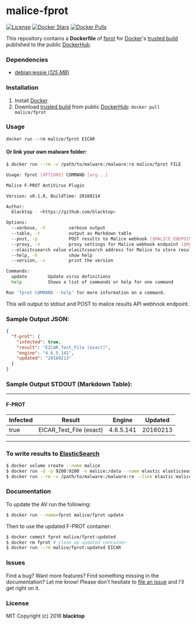 malice-fprot
============

[![License](http://img.shields.io/:license-mit-blue.svg)](http://doge.mit-license.org) [![Docker Stars](https://img.shields.io/docker/stars/malice/fprot.svg)](https://hub.docker.com/r/malice/fprot/) [![Docker Pulls](https://img.shields.io/docker/pulls/malice/fprot.svg)](https://hub.docker.com/r/malice/fprot/)

This repository contains a **Dockerfile** of [fprot](http://www.fprot.net/lang/en/) for [Docker](https://www.docker.io/)'s [trusted build](https://index.docker.io/u/malice/fprot/) published to the public [DockerHub](https://index.docker.io/).

### Dependencies

-	[debian:jessie (*125 MB*\)](https://index.docker.io/_/debian/)

### Installation

1.	Install [Docker](https://www.docker.io/).
2.	Download [trusted build](https://hub.docker.com/r/malice/fprot/) from public [DockerHub](https://hub.docker.com): `docker pull malice/fprot`

### Usage

```
docker run --rm malice/fprot EICAR
```

#### Or link your own malware folder:

```bash
$ docker run --rm -v /path/to/malware:/malware:ro malice/fprot FILE

Usage: fprot [OPTIONS] COMMAND [arg...]

Malice F-PROT AntiVirus Plugin

Version: v0.1.0, BuildTime: 20160214

Author:
  blacktop - <https://github.com/blacktop>

Options:
  --verbose, -V         verbose output
  --table, -t           output as Markdown table
  --post, -p            POST results to Malice webhook [$MALICE_ENDPOINT]
  --proxy, -x           proxy settings for Malice webhook endpoint [$MALICE_PROXY]
  --elasitcsearch value elasitcsearch address for Malice to store results [$MALICE_ELASTICSEARCH] 
  --help, -h            show help
  --version, -v         print the version

Commands:
  update        Update virus definitions
  help          Shows a list of commands or help for one command

Run 'fprot COMMAND --help' for more information on a command.
```

This will output to stdout and POST to malice results API webhook endpoint.

### Sample Output JSON:

```json
{
  "f-prot": {
    "infected": true,
    "result": "EICAR_Test_File (exact)",
    "engine": "4.6.5.141",
    "updated": "20160213"
  }
}
```

### Sample Output STDOUT (Markdown Table):

---

#### F-PROT

| Infected | Result                  | Engine    | Updated  |
|----------|-------------------------|-----------|----------|
| true     | EICAR_Test_File (exact) | 4.6.5.141 | 20160213 |

---

### To write results to [ElasticSearch](https://www.elastic.co/products/elasticsearch)

```bash
$ docker volume create --name malice
$ docker run -d -p 9200:9200 -v malice:/data --name elastic elasticsearch
$ docker run --rm -v /path/to/malware:/malware:ro --link elastic malice/fprot -t FILE
```

### Documentation

To update the AV run the following:

```bash
$ docker run --name=fprot malice/fprot update
```

Then to use the updated F-PROT container:

```bash
$ docker commit fprot malice/fprot:updated
$ docker rm fprot # clean up updated container
$ docker run --rm malice/fprot:updated EICAR
```

### Issues

Find a bug? Want more features? Find something missing in the documentation? Let me know! Please don't hesitate to [file an issue](https://github.com/maliceio/malice-av/issues/new) and I'll get right on it.

### License

MIT Copyright (c) 2016 **blacktop**
